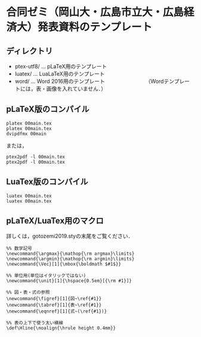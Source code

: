 # 合同ゼミ（岡山大・広島市立大・広島経済大）発表資料のテンプレート

## ディレクトリ

+ ptex-utf8/ ... pLaTeX用のテンプレート
+ luatex/    ... LuaLaTeX用のテンプレート
+ word/      ... Word 2016用のテンプレート
　　　　　　　　（Wordテンプレートには，表・画像を入れていません．）

## pLaTeX版のコンパイル

```
platex 00main.tex
platex 00main.tex
dvipdfmx 00main
```

または，

```
ptex2pdf -l 00main.tex
ptex2pdf -l 00main.tex
```

## LuaTex版のコンパイル

```
luatex 00main.tex
luatex 00main.tex
```


## pLaTeX/LuaTex用のマクロ

詳しくは，gotozemi2019.styの末尾をご覧ください．

```
%% 数学記号
\newcommand{\argmax}{\mathop{\rm argmax}\limits}
\newcommand{\argmin}{\mathop{\rm argmin}\limits}
\newcommand{\Vec}[1]{\mbox{\boldmath $#1$}}

%% 単位用(単位はイタリックではない)
\newcommand{\unit}[1]{\hspace{0.5em}[{\rm #1}]}

%% 図・表・式の参照
\newcommand{\figref}[1]{図~\ref{#1}}
\newcommand{\tabref}[1]{表~\ref{#1}}
\newcommand{\eqnref}[1]{式~(\ref{#1})}

%% 表の上下で使う太い横線
\def\Hline{\noalign{\hrule height 0.4mm}}
```
